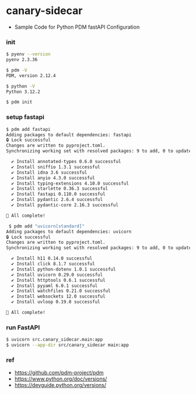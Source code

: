 # canary-sidecar
- Sample Code for Python PDM fastAPI Configuration

### init
```bash
$ pyenv --version
pyenv 2.3.36

$ pdm -V
PDM, version 2.12.4

$ python -V
Python 3.12.2

$ pdm init
```

### setup fastapi
```bash
$ pdm add fastapi
Adding packages to default dependencies: fastapi
🔒 Lock successful
Changes are written to pyproject.toml.
Synchronizing working set with resolved packages: 9 to add, 0 to update, 0 to remove

  ✔ Install annotated-types 0.6.0 successful
  ✔ Install sniffio 1.3.1 successful
  ✔ Install idna 3.6 successful
  ✔ Install anyio 4.3.0 successful
  ✔ Install typing-extensions 4.10.0 successful
  ✔ Install starlette 0.36.3 successful
  ✔ Install fastapi 0.110.0 successful
  ✔ Install pydantic 2.6.4 successful
  ✔ Install pydantic-core 2.16.3 successful

🎉 All complete!

 $ pdm add "uvicorn[standard]"
Adding packages to default dependencies: uvicorn
🔒 Lock successful
Changes are written to pyproject.toml.
Synchronizing working set with resolved packages: 9 to add, 0 to update, 0 to remove

  ✔ Install h11 0.14.0 successful
  ✔ Install click 8.1.7 successful
  ✔ Install python-dotenv 1.0.1 successful
  ✔ Install uvicorn 0.29.0 successful
  ✔ Install httptools 0.6.1 successful
  ✔ Install pyyaml 6.0.1 successful
  ✔ Install watchfiles 0.21.0 successful
  ✔ Install websockets 12.0 successful
  ✔ Install uvloop 0.19.0 successful

🎉 All complete!

```

### run FastAPI
```bash
$ uvicorn src.canary_sidecar.main:app
$ uvicorn --app-dir src/canary_sidecar main:app
```

### ref
- https://github.com/pdm-project/pdm
- https://www.python.org/doc/versions/
- https://devguide.python.org/versions/